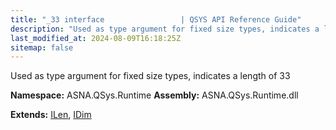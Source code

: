 ```yaml
---
title: "_33 interface                 | QSYS API Reference Guide"
description: "Used as type argument for fixed size types, indicates a length of 33  "
last_modified_at: 2024-08-09T16:18:25Z
sitemap: false
---
```


Used as type argument for fixed size types, indicates a length of 33 

**Namespace:** ASNA.QSys.Runtime
**Assembly:** ASNA.QSys.Runtime.dll

**Extends:** [ILen](/reference/runtime/qsys-runtime/i-len.html), [IDim](/reference/runtime/qsys-runtime/i-dim.html)
<br>
<br>
